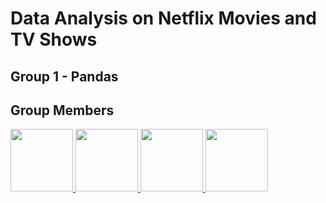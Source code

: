 # Data Analysis on Netflix Movies and TV Shows

## Group 1 - Pandas

## Group Members

<div>
  <a href="https://github.com/rocky-d">
    <img src="https://avatars.githubusercontent.com/u/116997913?v=4" width="100" />
  </a>
  <a href="https://github.com/KimiZhang1013">
    <img src="https://avatars.githubusercontent.com/u/138309662?v=4" width="100" />
  </a>
  <a href="https://github.com/Yosugan0S0ra">
    <img src="https://avatars.githubusercontent.com/u/127401194?v=4" width="100" />
  </a>
  <a href="https://github.com/justListArray">
    <img src="https://avatars.githubusercontent.com/u/132981438?v=4" width="100" />
  </a>
</div>
